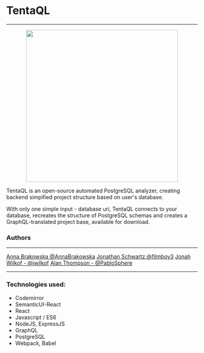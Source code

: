 # TentaQL
---

<p align="center">
<img src="https://github.com/TentaQL/tentaQL/blob/master/OctopusCircle.png" align="center" height="400">
</p>


TentaQL is an open-source automated PostgreSQL analyzer, creating backend simpified project structure based on user's database.

With only one simple input - database uri, TentaQL connects to your database, recreates the structure of PostgreSQL schemas and creates a GraphQL-translated project base, available for download.

### Authors
---
[Anna Brakowska @AnnaBrakowska](https://github.com/AnnaBrakowska) 
[Jonathan Schwartz @filmboy3](https://github.com/filmboy3)
[Jonah Wilkof - @jwilkof](https://github.com/jwilkof)
[Alan Thompson - @PabloSphere](https://github.com/PabloSphere)


---
### Technologies used:
* Codemirror
* SemanticUI-React
* React
* Javascript / ES6
* NodeJS, ExpressJS
* GraphQL
* PostgreSQL
* Webpack, Babel
